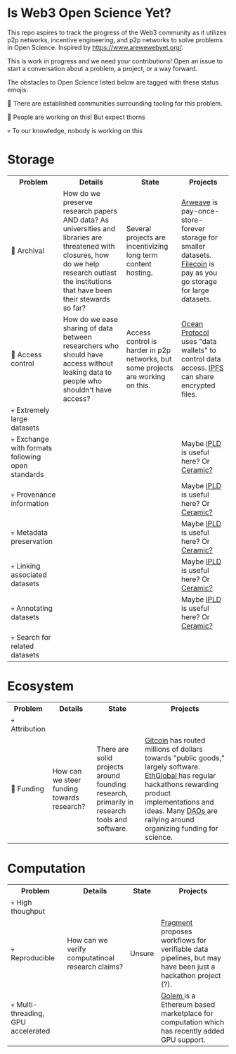 # Is Web3 Open Science Yet?
This repo aspires to track the progress of the Web3 community as it utilizes p2p networks, incentive engineering, and p2p networks to solve problems in Open Science. Inspired by https://www.arewewebyet.org/.

This is work in progress and we need your contributions! Open an issue to start a conversation about a problem, a project, or a way forward. 

The obstacles to Open Science listed below are tagged with these status emojis:

🔧 There are established communities surrounding tooling for this problem.

🌵 People are working on this! But expect thorns 

💀 To our knowledge, nobody is working on this

# Storage
<table>
<tr> <th> Problem </th> <th> Details </th> <th> State </th> <th> Projects </th> </tr>
<tr> 
  <td> 🔧 Archival </td>
  <td>
    How do we preserve research papers AND data? As universities and libraries are threatened with closures, how do we help research outlast the institutions that have been their stewards so far? 
  </td>
  <td> 
    Several projects are incentivizing long term content hosting.
  </td>
  <td>
    <a href="https://www.arweave.org/">Arweave</a> is pay-once-store-forever storage for smaller datasets.
    <a href="https://filecoin.io/">Filecoin</a> is pay as you go storage for large datasets.
  </td>
</tr>
<tr><td> 🌵 Access control </td>
  <td> 
    How do we ease sharing of data between researchers who should have access without leaking data to people who shouldn't have access?
  </td>
  <td>
    Access control is harder in p2p networks, but some projects are working on this.
  </td>
  <td>
    <a href="https://oceanprotocol.com/" >Ocean Protocol</a> uses "data wallets" to control data access. 
    <a href="https://docs.ipfs.io/concepts/privacy-and-encryption/#enhancing-your-privacy"> IPFS </a> can share encrypted files.
  </td>
</tr>
<tr> <td>💀 Extremely large datasets</td></tr>
<tr> 
  <td>💀 Exchange with formats following open standards</td>
  <td></td>
  <td></td>
  <td>Maybe <a href="https://ipld.io/">IPLD</a> is useful here? Or <a href="https://ceramic.network/">Ceramic?</a></td>  
</tr>
<tr> 
  <td>💀 Provenance information</td>
  <td></td>
  <td></td>
  <td>Maybe <a href="https://ipld.io/">IPLD</a> is useful here? Or <a href="https://ceramic.network/">Ceramic?</a></td>    
</tr>
<tr> 
  <td>💀 Metadata preservation</td>
  <td></td>
  <td></td>  
  <td>Maybe <a href="https://ipld.io/">IPLD</a> is useful here? Or <a href="https://ceramic.network/">Ceramic?</a></td>    
</tr>
<tr>
  <td>💀 Linking associated datasets</td>
  <td></td>
  <td></td>  
  <td>Maybe <a href="https://ipld.io/">IPLD</a> is useful here? Or <a href="https://ceramic.network/">Ceramic?</a></td>    
</tr>
<tr> 
  <td>💀 Annotating datasets </td>
  <td></td>
  <td></td>  
  <td>Maybe <a href="https://ipld.io/">IPLD</a> is useful here? Or <a href="https://ceramic.network/">Ceramic?</a></td>    
</tr>
<tr> <td>💀 Search for related datasets</td></tr>
</table>


# Ecosystem
<table>
<tr> <th> Problem </th> <th> Details </th> <th> State </th> <th> Projects </th> </tr>
<tr> <td>💀Attribution</td> </tr>
<tr> 
  <td>🔧 Funding</td>
  <td> How can we steer funding towards research?</td> 
  <td> There are solid projects around founding research, primarily in research tools and software. </td> 
  <td> <a href="https://gitcoin.co/">Gitcoin</a> has routed millions of dollars towards "public goods," largely software. <a href="https://showcase.ethglobal.com/"> EthGlobal </a> has regular hackathons rewarding product implementations and ideas. Many <a href="https://en.wikipedia.org/wiki/The_DAO_(organization)"> DAOs </a> are rallying around organizing funding for science.  </td>
</tr>
</table>

# Computation
<table>
<tr> <th> Problem </th> <th> Details </th> <th> State </th> <th> Projects </th> </tr>
<tr> <td>💀 High thoughput</td></tr>
<tr>
  <td>💀 Reproducible</td> 
  <td>How can we verify computatinoal research claims? </td> 
  <td> Unsure </td> 
  <td> <a href="https://showcase.ethglobal.com/hackfs2021/fragment"> Fragment </a> proposes workflows for verifiable data pipelines, but may have been just a hackathon project (?). </td> 
</tr>
<tr> <td>💀 Multi-threading, GPU accelerated</td>
  <td></td>
  <td></td>
  <td><a href="https://www.golem.network/"> Golem </a> is a Ethereum based marketplace for computation which has recently added GPU support. </td>
  
</tr>
</table>
